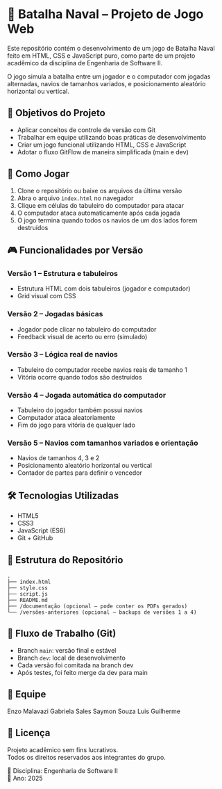 # 🧭 Batalha Naval – Projeto de Jogo Web

Este repositório contém o desenvolvimento de um jogo de Batalha Naval feito em HTML, CSS e JavaScript puro, como parte de um projeto acadêmico da disciplina de Engenharia de Software II.

O jogo simula a batalha entre um jogador e o computador com jogadas alternadas, navios de tamanhos variados, e posicionamento aleatório horizontal ou vertical.

## 🧠 Objetivos do Projeto

- Aplicar conceitos de controle de versão com Git
- Trabalhar em equipe utilizando boas práticas de desenvolvimento
- Criar um jogo funcional utilizando HTML, CSS e JavaScript
- Adotar o fluxo GitFlow de maneira simplificada (main e dev)

## 🚀 Como Jogar

1. Clone o repositório ou baixe os arquivos da última versão
2. Abra o arquivo `index.html` no navegador
3. Clique em células do tabuleiro do computador para atacar
4. O computador ataca automaticamente após cada jogada
5. O jogo termina quando todos os navios de um dos lados forem destruídos

## 🎮 Funcionalidades por Versão

### Versão 1 – Estrutura e tabuleiros
- Estrutura HTML com dois tabuleiros (jogador e computador)
- Grid visual com CSS

### Versão 2 – Jogadas básicas
- Jogador pode clicar no tabuleiro do computador
- Feedback visual de acerto ou erro (simulado)

### Versão 3 – Lógica real de navios
- Tabuleiro do computador recebe navios reais de tamanho 1
- Vitória ocorre quando todos são destruídos

### Versão 4 – Jogada automática do computador
- Tabuleiro do jogador também possui navios
- Computador ataca aleatoriamente
- Fim do jogo para vitória de qualquer lado

### Versão 5 – Navios com tamanhos variados e orientação
- Navios de tamanhos 4, 3 e 2
- Posicionamento aleatório horizontal ou vertical
- Contador de partes para definir o vencedor

## 🛠️ Tecnologias Utilizadas

- HTML5
- CSS3
- JavaScript (ES6)
- Git + GitHub

## 📁 Estrutura do Repositório

```
.
├── index.html  
├── style.css  
├── script.js  
├── README.md  
├── /documentação (opcional – pode conter os PDFs gerados)  
└── /versões-anteriores (opcional – backups de versões 1 a 4)
```

## 🌱 Fluxo de Trabalho (Git)

- Branch `main`: versão final e estável
- Branch `dev`: local de desenvolvimento
- Cada versão foi comitada na branch dev
- Após testes, foi feito merge da dev para main

## 🧠 Equipe

Enzo Malavazi 
Gabriela Sales
Saymon Souza
Luis Guilherme
## 📝 Licença

Projeto acadêmico sem fins lucrativos.  
Todos os direitos reservados aos integrantes do grupo.

📘 Disciplina: Engenharia de Software II  
📆 Ano: 2025

